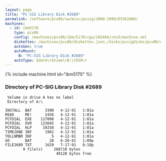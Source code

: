 ```yaml
---
layout: page
title: "PC-SIG Library Disk #2689"
permalink: /software/pcx86/sw/misc/pcsig/2000-2999/DISK2689/
machines:
  - id: ibm5170
    type: pcx86
    config: /machines/pcx86/ibm/5170/cga/1024kb/rev3/machine.xml
    diskettes: /machines/pcx86/diskettes.json,/disks/pcsigdisks/pcx86/diskettes.json
    autoGen: true
    autoMount:
      B: "PC-SIG Library Disk #2689"
    autoType: $date\r$time\rB:\rDIR\r
---
```


{% include machine.html id="ibm5170" %}

### Directory of PC-SIG Library Disk #2689

     Volume in drive A has no label
     Directory of A:\

    INSTALL  BAT      3300   4-12-91   1:01a
    READ     ME!      2456   4-12-91   1:01a
    PCFDIAL  EXE    117008   4-12-91   1:01a
    PCFDIAL  OVR    123045   4-12-91   1:01a
    PCFDIAL  HLP     19258   4-12-91   1:01a
    TIMEZONE INF      1981   4-12-91   1:01a
    TOLLNMBR INF         5   4-12-91   1:01a
    GO       BAT        28   6-26-91   1:09p
    FILE2689 TXT      1629   7-17-91   8:18p
            9 file(s)     268710 bytes
                           48128 bytes free
